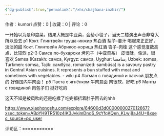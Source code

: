 ```yaml
---
{"dg-publish":true,"permalink":"/xhs/chajhana-inzhir/"}
---
```


作者：kumori
点赞：0   |   收藏：0   |   评论：0

一开始以为是印度菜，结果大概是中亚菜，会给小毯子，当天二楼演出声音非常大所以没去
p1 Кокт. Глинтвейн груша-инжир 热白酒 梨子-姜汁 喝起来正正好，淡淡的甜
Кокт. Глинтвейн Абрикос-корица 热红酒 杏子-肉桂 这个感觉度数高点，比较烈
p2-3 Самса по-бухарски 烤包子（中亚菜系） 皮很酥，像派，很喜欢
Samsa (Kazakh: самса, Kyrgyz: самса, Uyghur: سامسا, Uzbek: somsa, Turkmen: somsa, Tajik: самбӯса, romanized: sambüsa) is a savoury pastry in Central Asian cuisines. It represents a bun stuffed with meat and sometimes with vegetables. - wiki
p4 Лагман с говядиной и пакчой 朋友点的 好像国内牛肉面！
p5 Паста с ягнёнком 牛肉意面 肉很软，好吃
p6 Манты с говядиной 肉包子们 挺好吃的
	
这天不知是被风吹的还是吃撑了吃完都捂着肚子回去的hhh

https://www.xiaohongshu.com/explore/64600d3d0000000027012667?xsec_token=ABpYH9TR510z4IK3JvkjmDndS_9cYfqKQen_KLwj8aJ4U=&xsec_source=pc_user

评论区：===========

